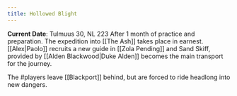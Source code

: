 ```yaml
---
title: Hollowed Blight
---
```

 **Current Date**: Tulmuus 30, NL 223
After 1 month of practice and preparation. The expedition into [[The Ash]] takes place in earnest. [[Alex|Paolo]] recruits a new guide in [[Zola Pending]] and Sand Skiff, provided by [[Alden Blackwood|Duke Alden]] becomes the main transport for the journey.

The #players leave [[Blackport]] behind, but are forced to ride headlong into new dangers.